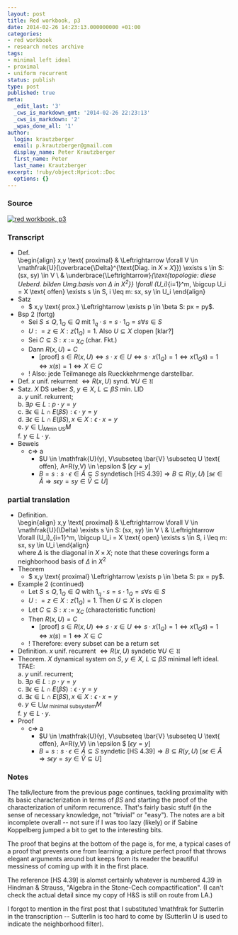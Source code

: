 ```yaml
---
layout: post
title: Red workbook, p3
date: 2014-02-26 14:23:13.000000000 +01:00
categories:
- red workbook
- research notes archive
tags:
- minimal left ideal
- proximal
- uniform recurrent
status: publish
type: post
published: true
meta:
  _edit_last: '3'
  _cws_is_markdown_gmt: '2014-02-26 22:23:13'
  _cws_is_markdown: '2'
  _wpas_done_all: '1'
author:
  login: krautzberger
  email: p.krautzberger@gmail.com
  display_name: Peter Krautzberger
  first_name: Peter
  last_name: Krautzberger
excerpt: !ruby/object:Hpricot::Doc
  options: {}
---
```


### Source

[![red workbook, p3](assets/2014-02-26-22.11.00-1-706x1024.jpg)](http://boolesrings.org/krautzberger/files/2014/02/2014-02-26-22.11.00-1.jpg)

### Transcript

*   Def.  
     \begin{align} x,y \text{ proximal} & \Leftrightarrow \forall V \in \mathfrak{U}(\overbrace{\Delta}^{\text{Diag. in $X\times X$}}) \exists s \in S: (sx, sy) \in V \\ & \underbrace{\Leftrightarrow}_{\text{topologie: diese Ueberd. bilden Umg.basis von $\Delta$ in $X^2$}} \forall (U_i)_{i=1}^m, \bigcup U_i = X \text{ offen} \exists s \in S, i \leq m: sx, sy \in U_i \end{align}
*   Satz
    *   $ x,y \text{ prox.} \Leftrightarrow \exists p \in \beta S: px = py$.
*   Bsp 2 (fortg)
    *   Sei $S\leq Q, 1_Q \in Q$ mit $1_q \cdot s = s \cdot 1_Q = s \forall s \in S$
    *   $U: = { z \in X: z(1_Q) = 1}$. Also $U\subseteq X$ clopen [klar?]
    *   Sei $C\subseteq S: x:= \chi_C$ (char. Fkt.)
    *   Dann $R(x,U) = C$
        *   [proof] $s\in R(x,U) \Leftrightarrow s \cdot x \in U \Leftrightarrow s \cdot x (1_Q) = 1 \Leftrightarrow x(1_Q s) = 1 \Leftrightarrow x(s) = 1 \Leftrightarrow X \in C$
    *   ! Also: jede Teilmanege als Rueckkehrmenge darstellbar.
*   Def. $x$ unif. rekurrent $\Leftrightarrow R(x,U) \text{ synd. } \forall U \in \mathfrak{U}$
*   Satz. $X$ DS ueber $S$, $y\in X$, $L\subseteq \beta S$ min. LID  
     a. $y$ unif. rekurrent;  
     b. $\exists p \in L: p\cdot y = y$  
     c. $\exists \epsilon \in L\cap E(\beta S): \epsilon \cdot y = y$  
     d. $\exists \epsilon \in L \cap E(\beta S), x\in X: \epsilon \cdot x = y$  
     e. $y\in \bigcup_{M \text{min US}} M$  
     f. $y \in L \cdot y$.
*   Beweis
    *   c=> a
        *   $U \in \mathfrak{U}(y), V\subseteq \bar{V} \subseteq U \text{ offen}, A=R(y,V) \in \epsilon $ [$\epsilon y = y$]
        *   $B = {s: s\cdot \epsilon \in \hat{A}} \subseteq S \text{ syndetisch [HS 4.39]} \Rightarrow B \subseteq R(y,U)$ [$s \epsilon \in \hat{A} \Rightarrow s\epsilon y = s y \in \bar{V} \subseteq U$]

### partial translation

*   Definition.  
     \begin{align} x,y \text{ proximal} & \Leftrightarrow \forall V \in \mathfrak{U}(\Delta) \exists s \in S: (sx, sy) \in V \\ & \Leftrightarrow \forall (U_i)_{i=1}^m, \bigcup U_i = X \text{ open} \exists s \in S, i \leq m: sx, sy \in U_i \end{align}  
     where $\Delta$ is the diagonal in $X\times X$; note that these coverings form a neighborhood basis of $\Delta$ in $X^2$
*   Theorem
    *   $ x,y \text{ proximal} \Leftrightarrow \exists p \in \beta S: px = py$.
*   Example 2 (continued)
    *   Let $S\leq Q, 1_Q \in Q$ with $1_q \cdot s = s \cdot 1_Q = s \forall s \in S$
    *   $U: = { z \in X: z(1_Q) = 1}$. Then $U\subseteq X$ is clopen
    *   Let $C\subseteq S: x:= \chi_C$ (characteristic function)
    *   Then $R(x,U) = C$
        *   [proof] $s\in R(x,U) \Leftrightarrow s \cdot x \in U \Leftrightarrow s \cdot x (1_Q) = 1 \Leftrightarrow x(1_Q s) = 1 \Leftrightarrow x(s) = 1 \Leftrightarrow X \in C$
    *   ! Therefore: every subset can be a return set
*   Definition. $x$ unif. recurrent $\Leftrightarrow R(x,U) \text{ syndetic } \forall U \in \mathfrak{U}$
*   Theorem. $X$ dynamical system on $S$, $y\in X$, $L\subseteq \beta S$ minimal left ideal. TFAE:  
     a. $y$ unif. recurrent;  
     b. $\exists p \in L: p\cdot y = y$  
     c. $\exists \epsilon \in L\cap E(\beta S): \epsilon \cdot y = y$  
     d. $\exists \epsilon \in L \cap E(\beta S), x\in X: \epsilon \cdot x = y$  
     e. $y\in \bigcup_{M \text{ minimal subsystem}} M$  
     f. $y \in L \cdot y$.
*   Proof
    *   c=> a
        *   $U \in \mathfrak{U}(y), V\subseteq \bar{V} \subseteq U \text{ offen}, A=R(y,V) \in \epsilon $ [$\epsilon y = y$]
        *   $B = {s: s\cdot \epsilon \in \hat{A}} \subseteq S \text{ syndetic [HS 4.39]} \Rightarrow B \subseteq R(y,U)$ [$s \epsilon \in \hat{A} \Rightarrow s\epsilon y = s y \in \bar{V} \subseteq U$]

### Notes

The talk/lecture from the previous page continues, tackling proximality with its basic characterization in terms of $\beta S$ and starting the proof of the characterization of uniform recurrence. That's fairly basic stuff (in the sense of necessary knowledge, not "trivial" or "easy"). The notes are a bit incomplete overall -- not sure if I was too lazy (likely) or if Sabine Koppelberg jumped a bit to get to the interesting bits.

The proof that begins at the bottom of the page is, for me, a typical cases of a proof that prevents one from learning; a picture perfect proof that throws elegant arguments around but keeps from its reader the beautiful messiness of coming up with it in the first place.

The reference [HS 4.39] is alomst certainly whatever is numbered 4.39 in Hindman & Strauss, "Algebra in the Stone-Cech compactification". (I can't check the actual detail since my copy of H&S is still on route from LA.)

I forgot to mention in the first post that I substituted \mathfrak for Sutterlin in the transcription -- Sutterlin is too hard to come by (Sutterlin U is used to indicate the neighborhood filter).